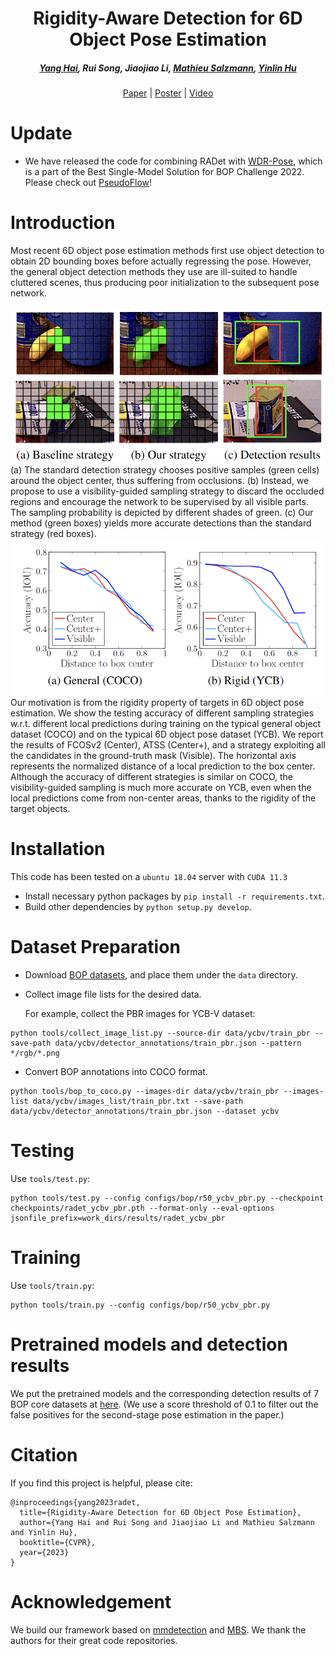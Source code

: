 <h1 align="center"> Rigidity-Aware Detection for 6D Object Pose Estimation </h1>
<h5 align="center"><a href="https://yanghai-1218.github.io">Yang Hai</a>, Rui Song, Jiaojiao Li, <a href="https://people.epfl.ch/mathieu.salzmann">Mathieu Salzmann</a>, <a href="https://yinlinhu.github.io">Yinlin Hu</a></h5>

<p align="center">
  <a href="http://arxiv.org/abs/2303.12396">Paper</a> |
  <a href="https://yanghai-1218.github.io/publications/RADet-Poster.png">Poster</a> |
  <a href="https://www.youtube.com/watch?v=XgDFmE8AL_Y&t=9s">Video</a>
</p>


# Update
- We have released the code for combining RADet with [WDR-Pose](https://arxiv.org/abs/2104.00337), which is a part of the Best Single-Model Solution for BOP Challenge 2022. Please check out [PseudoFlow](https://github.com/YangHai-1218/PseudoFlow)!

# Introduction

Most recent 6D object pose estimation methods first use object detection to obtain 2D bounding boxes before actually regressing the pose. However, the general object detection methods they use are ill-suited to handle cluttered scenes, thus producing poor initialization to the subsequent pose network.

<div align="center">
    <img src="./resources/radet.png" 
    alt="Editor" width="500">
</div>
(a) The standard detection strategy chooses positive samples (green cells) around the object center, thus suffering from occlusions. (b) Instead, we propose to use a visibility-guided sampling strategy to discard the occluded regions and encourage the network to be supervised by all visible parts. The sampling probability is depicted by different shades of green. (c) Our method (green boxes) yields more accurate detections than the standard strategy (red boxes).

<div align="center">
    <img src="./resources/rigidity.png"
    alt="Editor" width="500">
</div>
Our motivation is from the rigidity property of targets in 6D object pose estimation. We show the testing accuracy of different sampling strategies w.r.t. different local predictions during training on the typical general object dataset (COCO) and on the typical 6D object pose dataset (YCB). We report the results of FCOSv2 (Center), ATSS (Center+), and a strategy exploiting all the candidates in the ground-truth mask (Visible). The horizontal axis represents the normalized distance of a local prediction to the box center. Although the accuracy of different strategies is similar on COCO, the visibility-guided sampling is much more accurate on YCB, even when the local predictions come from non-center areas, thanks to the rigidity of the target objects.

# Installation
This code has been tested on a `ubuntu 18.04` server with `CUDA 11.3`
- Install necessary python packages by `pip install -r requirements.txt`.
- Build other dependencies by `python setup.py develop`.

# Dataset Preparation

- Download [BOP datasets](https://bop.felk.cvut.cz/), and place them under the `data` directory.

- Collect image file lists for the desired data. 
  
  For example, collect the PBR images for YCB-V dataset:

```shell
python tools/collect_image_list.py --source-dir data/ycbv/train_pbr --save-path data/ycbv/detector_annotations/train_pbr.json --pattern */rgb/*.png
```

- Convert BOP annotations into COCO format.

```shell
python tools/bop_to_coco.py --images-dir data/ycbv/train_pbr --images-list data/ycbv/images_list/train_pbr.txt --save-path data/ycbv/detector_annotations/train_pbr.json --dataset ycbv
```

# Testing
Use `tools/test.py`:
```shell
python tools/test.py --config configs/bop/r50_ycbv_pbr.py --checkpoint checkpoints/radet_ycbv_pbr.pth --format-only --eval-options jsonfile_prefix=work_dirs/results/radet_ycbv_pbr
```

# Training

Use `tools/train.py`:

```shell
python tools/train.py --config configs/bop/r50_ycbv_pbr.py
```


# Pretrained models and detection results

We put the pretrained models and the corresponding detection results of 7 BOP core datasets at [here](https://drive.google.com/drive/folders/18_P693QoT9yTup1I8rmn7Jcs4DmQ2wOQ?usp=share_link). (We use a score threshold of 0.1 to filter out the false positives for the second-stage pose estimation in the paper.)

# Citation

If you find this project is helpful, please cite:

```
@inproceedings{yang2023radet,
  title={Rigidity-Aware Detection for 6D Object Pose Estimation},
  author={Yang Hai and Rui Song and Jiaojiao Li and Mathieu Salzmann and Yinlin Hu},
  booktitle={CVPR},
  year={2023}
}
```

# Acknowledgement

We build our framework based on [mmdetection](https://github.com/open-mmlab/mmdetection) and [MBS](https://github.com/YinlinHu/MBS). We thank the authors for their great code repositories.
